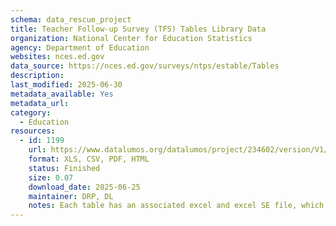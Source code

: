 ```yaml
---
schema: data_rescue_project 
title: Teacher Follow-up Survey (TFS) Tables Library Data
organization: National Center for Education Statistics
agency: Department of Education
websites: nces.ed.gov
data_source: https://nces.ed.gov/surveys/ntps/estable/Tables
description: 
last_modified: 2025-06-30
metadata_available: Yes
metadata_url: 
category:
  - Education 
resources:
  - id: 1199
    url: https://www.datalumos.org/datalumos/project/234602/version/V1/view
    format: XLS, CSV, PDF, HTML
    status: Finished
    size: 0.07
    download_date: 2025-06-25
    maintainer: DRP, DL
    notes: Each table has an associated excel and excel SE file, which are grouped together in a folder in the dataset (one folder per table). The folders are named based on the excel file names, as they were when downloaded from the National Center for Education Statistics (NCES) website.In the TFS folder, there is a catalog csv that provides a crosswalk between the folder names and the table titles.The documentation folder contains (1) codebooks for TFS generated in NCES datalabs, (2) questionnaires for TFS downloaded from the study website and (3) reports related to TFS found in the NCES resource library
---
```

